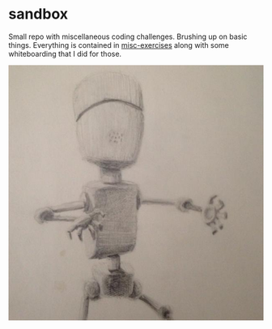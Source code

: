 # sandbox

Small repo with miscellaneous coding challenges. Brushing up on basic things. Everything is contained in [misc-exercises](https://github.com/goneplaid/sandbox/tree/main/misc-exercises) along with some whiteboarding that I did for those.

![Self portrait 🤖](assets/robot.jpg)
